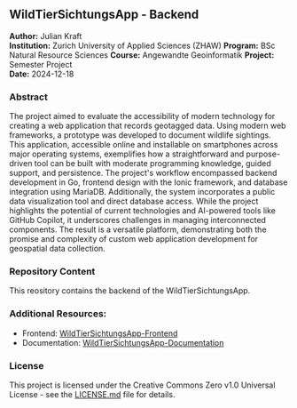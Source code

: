 ## WildTierSichtungsApp - Backend

**Author:**         Julian Kraft   
**Institution:**    Zurich University of Applied Sciences (ZHAW)
**Program:**        BSc Natural Resource Sciences
**Course:**         Angewandte Geoinformatik
**Project:**        Semester Project  
**Date:**           2024-12-18

### Abstract

The project aimed to evaluate the accessibility of modern technology for creating a web application 
that records geotagged data. Using modern web frameworks, a prototype was developed to document wildlife sightings. 
This application, accessible online and installable on smartphones across major operating systems, 
exemplifies how a straightforward and purpose-driven tool can be built with moderate programming knowledge, 
guided support, and persistence. The project's workflow encompassed backend development in Go, 
frontend design with the Ionic framework, and database integration using MariaDB. Additionally, 
the system incorporates a public data visualization tool and direct database access. 
While the project highlights the potential of current technologies and AI-powered tools like GitHub Copilot, 
it underscores challenges in managing interconnected components. The result is a versatile platform, 
demonstrating both the promise and complexity of custom web application development for geospatial data collection.

### Repository Content

This reository contains the backend of the WildTierSichtungsApp. 

### Additional Resources:

- Frontend: [WildTierSichtungsApp-Frontend](https://github.com/juliankraft/WildtierSichtungsApp_front)
- Documentation: [WildTierSichtungsApp-Documentation](https://github.com/juliankraft/WildtierSichtungsApp_documentation)

### License

This project is licensed under the Creative Commons Zero v1.0 Universal License - see the [LICENSE.md](LICENSE.md) file for details.